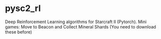 # pysc2_rl 
Deep Reinforcement Learning algorithms for Starcraft II (Pytorch).
Mini games: Move to Beacon and Collect Mineral Shards (You need to download these before)
